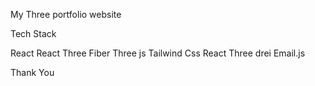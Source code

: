 My Three portfolio website

Tech Stack

React
React Three Fiber
Three js
Tailwind Css
React Three drei
Email.js

Thank You
